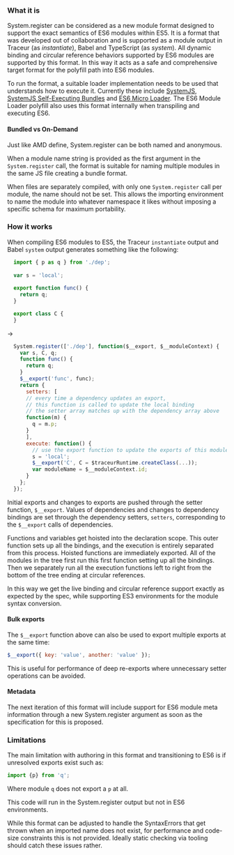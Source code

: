 ### What it is

System.register can be considered as a new module format designed to support the exact semantics of ES6 modules within ES5. 
It is a format that was developed out of collaboration and is supported as a module output in Traceur (as _instantiate_), 
Babel and TypeScript (as _system_). All dynamic binding and circular reference behaviors supported by ES6 modules are supported 
by this format. In this way it acts as a safe and comprehensive target format for the polyfill path into ES6 modules.

To run the format, a suitable loader implementation needs to be used that understands how to execute it. Currently these include 
[SystemJS](https://github.com/systemjs/systemjs), [SystemJS Self-Executing Bundles](https://github.com/systemjs/builder#sfx-bundles) 
and [ES6 Micro Loader](https://github.com/caridy/es6-micro-loader). The ES6 Module Loader polyfill also uses this format 
internally when transpiling and executing ES6.

#### Bundled vs On-Demand

Just like AMD define, System.register can be both named and anonymous.

When a module name string is provided as the first argument in the `System.register` call, the format is suitable for 
naming multiple modules in the same JS file creating a bundle format.

When files are separately compiled, with only one `System.register` call per module, the name should not be set. 
This allows the importing environment to name the module into whatever namespace it likes without imposing a specific 
schema for maximum portability.

### How it works

When compiling ES6 modules to ES5, the Traceur `instantiate` output and Babel `system` output generates something like the following:

```javascript
  import { p as q } from './dep';
 
  var s = 'local';
  
  export function func() {
    return q;
  }

  export class C {
  }
```

->

```javascript
  System.register(['./dep'], function($__export, $__moduleContext) {
    var s, C, q;
    function func() {
      return q;
    }
    $__export('func', func);
    return {
      setters: [
      // every time a dependency updates an export, 
      // this function is called to update the local binding
      // the setter array matches up with the dependency array above
      function(m) {
        q = m.p;
      }
      ],
      execute: function() {
        // use the export function to update the exports of this module
        s = 'local';
        $__export('C', C = $traceurRuntime.createClass(...));
        var moduleName = $__moduleContext.id;
      }
    };
  });
```

Initial exports and changes to exports are pushed through the setter function, `$__export`. Values of dependencies and 
changes to dependency bindings are set through the dependency setters, `setters`, corresponding to the `$__export` calls of dependencies.

Functions and variables get hoisted into the declaration scope. This outer function sets up all the bindings, 
and the execution is entirely separated from this process. Hoisted functions are immediately exported. 
All of the modules in the tree first run this first function setting up all the bindings. 
Then we separately run all the execution functions left to right from the bottom of the tree ending at circular references.

In this way we get the live binding and circular reference support exactly as expected by the spec, 
while supporting ES3 environments for the module syntax conversion.

#### Bulk exports

The `$__export` function above can also be used to export multiple exports at the same time:

```javascript
$__export({ key: 'value', another: 'value' });
```

This is useful for performance of deep re-exports where unnecessary setter operations can be avoided.

#### Metadata

The next iteration of this format will include support for ES6 module meta information through a new 
System.register argument as soon as the specification for this is proposed.

### Limitations

The main limitation with authoring in this format and transitioning to ES6 is if unresolved exports exist such as:

```javascript
import {p} from 'q';
```

Where module `q` does not export a `p` at all.

This code will run in the System.register output but not in ES6 environments.

While this format can be adjusted to handle the SyntaxErrors that get thrown when an imported name does not exist, for performance and code-size constraints this is not provided. Ideally static checking via tooling should catch these issues rather.

